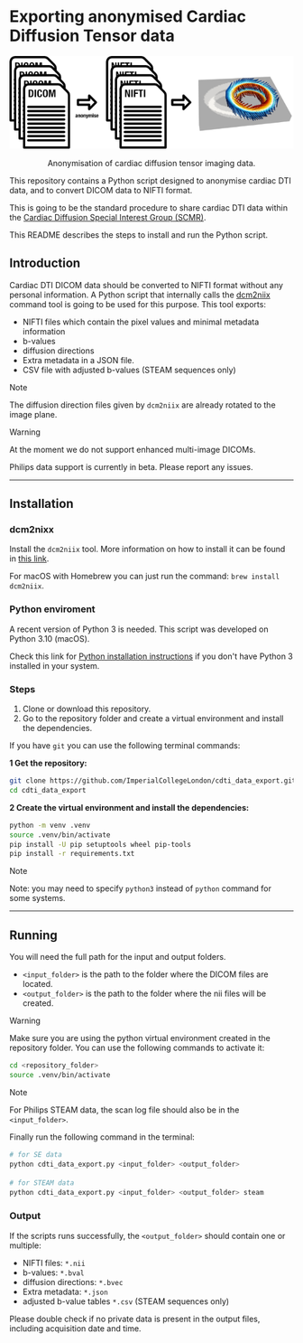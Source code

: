 # Exporting anonymised Cardiac Diffusion Tensor data

<p align="center">
<img src="assets/main_fig/main_fig.png">
</p>

<p align="center">
Anonymisation of cardiac diffusion tensor imaging data.<br>

</p>

This repository contains a Python script designed to anonymise cardiac DTI data, and to convert DICOM data to NIFTI format.

This is going to be the standard procedure to share cardiac DTI data within the
[Cardiac Diffusion Special Interest Group (SCMR)](https://scmr.site-ym.com/group/Diffusion).

This README describes the steps to install and run the Python script.

## Introduction

Cardiac DTI DICOM data should be converted to NIFTI format without any personal information.
A Python script that internally calls the [dcm2niix](https://github.com/rordenlab/dcm2niix) command tool is going to be used for this purpose.
This tool exports:

- NIFTI files which contain the pixel values and minimal metadata information
- b-values
- diffusion directions
- Extra metadata in a JSON file.
- CSV file with adjusted b-values (STEAM sequences only)

>[!NOTE]
> The diffusion direction files given by `dcm2niix` are already rotated to the image plane.

>[!WARNING]
> At the moment we do not support enhanced multi-image DICOMs.
>
> Philips data support is currently in beta. Please report any issues.

---

## Installation

### dcm2nixx

Install the `dcm2niix` tool. More information on how to install it can be
found in [this link](https://github.com/rordenlab/dcm2niix?tab=readme-ov-file#install).

For macOS with Homebrew you can just run the command: `brew install dcm2niix`.

### Python enviroment

A recent version of Python 3 is needed. This script was developed on Python 3.10 (macOS).

Check this link for [Python installation instructions](https://realpython.com/installing-python/) if you don't have Python 3 installed in your system.

### Steps

1) Clone or download this repository.
2) Go to the repository folder and create a virtual environment
and install the dependencies.

If you have `git` you can use the following terminal commands:

**1 Get the repository:**

```bash
git clone https://github.com/ImperialCollegeLondon/cdti_data_export.git
cd cdti_data_export
```

**2 Create the virtual environment and install the dependencies:**

```bash
python -m venv .venv
source .venv/bin/activate
pip install -U pip setuptools wheel pip-tools
pip install -r requirements.txt
```

>[!NOTE]
> Note: you may need to specify `python3` instead of `python` command for some systems.

---

## Running

You will need the full path for the input and output folders.

- `<input_folder>` is the path to the folder where the DICOM files are located.
- `<output_folder>` is the path to the folder where the nii files will be created.

>[!WARNING]
> Make sure you are using the python virtual environment created in the repository folder.
> You can use the following commands to activate it:

```bash
cd <repository_folder>
source .venv/bin/activate
```

>[!NOTE]
> For Philips STEAM data, the scan log file should also be in the `<input_folder>`.

Finally run the following command in the terminal:

```bash
# for SE data
python cdti_data_export.py <input_folder> <output_folder>

# for STEAM data
python cdti_data_export.py <input_folder> <output_folder> steam
```

### Output

If the scripts runs successfully, the `<output_folder>` should contain one or multiple:

- NIFTI files: `*.nii`
- b-values: `*.bval`
- diffusion directions: `*.bvec`
- Extra metadata: `*.json`
- adjusted b-value tables `*.csv` (STEAM sequences only)

Please double check if no private data is present in the output files, including acquisition date and time.
